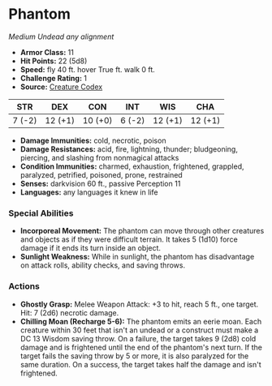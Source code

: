 # Phantom

*Medium* *Undead* *any alignment*

- **Armor Class:** 11
- **Hit Points:** 22 (5d8)
- **Speed:** fly 40 ft. hover True ft. walk 0 ft.
- **Challenge Rating:** 1
- **Source:** [Creature Codex](https://koboldpress.com/kpstore/product/creature-codex-for-5th-edition-dnd/)

| STR | DEX | CON | INT | WIS | CHA |
| --- | --- | --- | --- | --- | --- |
| 7 (-2) | 12 (+1) | 10 (+0) | 6 (-2) | 12 (+1) | 12 (+1) |

- **Damage Immunities:** cold, necrotic, poison
- **Damage Resistances:** acid, fire, lightning, thunder; bludgeoning, piercing, and slashing from nonmagical attacks
- **Condition Immunities:** charmed, exhaustion, frightened, grappled, paralyzed, petrified, poisoned, prone, restrained
- **Senses:** darkvision 60 ft., passive Perception 11
- **Languages:** any languages it knew in life
### Special Abilities
- **Incorporeal Movement:** The phantom can move through other creatures and objects as if they were difficult terrain. It takes 5 (1d10) force damage if it ends its turn inside an object.
- **Sunlight Weakness:** While in sunlight, the phantom has disadvantage on attack rolls, ability checks, and saving throws.
### Actions
- **Ghostly Grasp:** Melee Weapon Attack: +3 to hit, reach 5 ft., one target. Hit: 7 (2d6) necrotic damage.
- **Chilling Moan (Recharge 5-6):** The phantom emits an eerie moan. Each creature within 30 feet that isn't an undead or a construct must make a DC 13 Wisdom saving throw. On a failure, the target takes 9 (2d8) cold damage and is frightened until the end of the phantom's next turn. If the target fails the saving throw by 5 or more, it is also paralyzed for the same duration. On a success, the target takes half the damage and isn't frightened.
